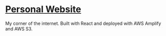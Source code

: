 # [Personal Website](https://www.dan-murphy.com)

My corner of the internet. Built with React and deployed with AWS Amplify and AWS S3.
